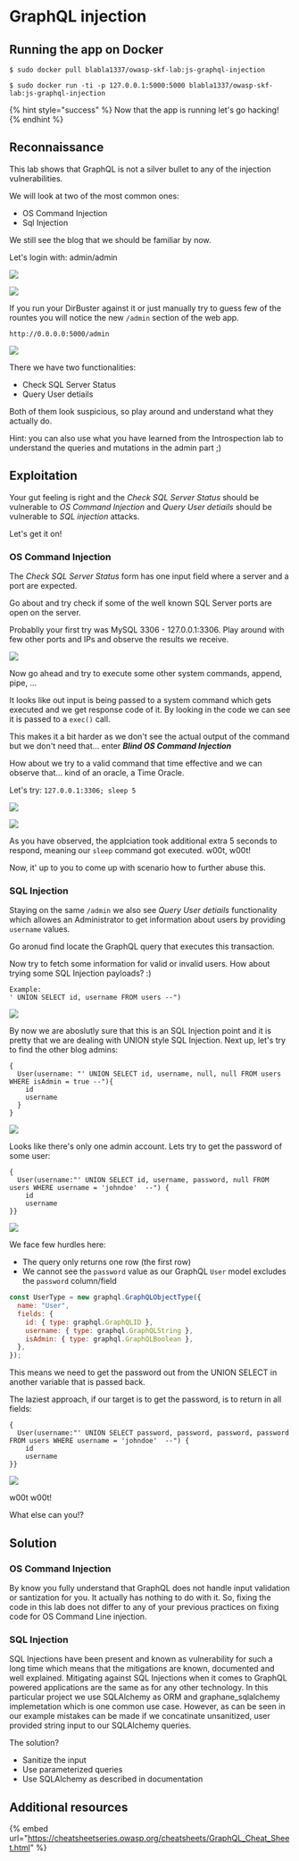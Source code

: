 # GraphQL injection

## Running the app on Docker

```
$ sudo docker pull blabla1337/owasp-skf-lab:js-graphql-injection
```

```
$ sudo docker run -ti -p 127.0.0.1:5000:5000 blabla1337/owasp-skf-lab:js-graphql-injection
```

{% hint style="success" %}
Now that the app is running let's go hacking!
{% endhint %}

## Reconnaissance

This lab shows that GraphQL is not a silver bullet to any of the injection vulnerabilities.

We will look at two of the most common ones:

- OS Command Injection
- Sql Injection

We still see the blog that we should be familiar by now.

Let's login with: admin/admin

![](../../.gitbook/assets/nodejs/Graphql-Injections/1.png)

![](../../.gitbook/assets/nodejs/Graphql-Injections/2.png)

If you run your DirBuster against it or just manually try to guess few of the rountes you will notice the new `/admin` section of the web app.

```
http://0.0.0.0:5000/admin
```

![](../../.gitbook/assets/nodejs/Graphql-Injections/3.png)

There we have two functionalities:

- Check SQL Server Status
- Query User detiails

Both of them look suspicious, so play around and understand what they actually do.

Hint: you can also use what you have learned from the Introspection lab to understand the queries and mutations in the admin part ;)

## Exploitation

Your gut feeling is right and the _Check SQL Server Status_ should be vulnerable to _OS Command Injection_ and _Query User detiails_ should be vulnerable to _SQL injection_ attacks.

Let's get it on!

### OS Command Injection

The _Check SQL Server Status_ form has one input field where a server and a port are expected.

Go about and try check if some of the well known SQL Server ports are open on the server.

Probablly your first try was MySQL 3306 - 127.0.0.1:3306. Play around with few other ports and IPs and observe the results we receive.

![](../../.gitbook/assets/nodejs/Graphql-Injections/4.png)

Now go ahead and try to execute some other system commands, append, pipe, ...

It looks like out input is being passed to a system command which gets executed and we get response code of it. By looking in the code we can see it is passed to a `exec()` call.

This makes it a bit harder as we don't see the actual output of the command but we don't need that... enter **_Blind OS Command Injection_**

How about we try to a valid command that time effective and we can observe that... kind of an oracle, a Time Oracle.

Let's try: `127.0.0.1:3306; sleep 5`

![](../../.gitbook/assets/nodejs/Graphql-Injections/5.png)

![](../../.gitbook/assets/nodejs/Graphql-Injections/6.png)

As you have observed, the applciation took additional extra 5 seconds to respond, meaning our `sleep` command got executed. w00t, w00t!

Now, it' up to you to come up with scenario how to further abuse this.

### SQL Injection

Staying on the same `/admin` we also see _Query User detiails_ functionality which allowes an Administrator to get information about users by providing `username` values.

Go aronud find locate the GraphQL query that executes this transaction.

Now try to fetch some information for valid or invalid users. How about trying some SQL Injection payloads? :)

```
Example:
' UNION SELECT id, username FROM users --")
```

![](../../.gitbook/assets/nodejs/Graphql-Injections/7.png)

By now we are aboslutly sure that this is an SQL Injection point and it is pretty that we are dealing with UNION style SQL Injection.
Next up, let's try to find the other blog admins:

```
{
  User(username: "' UNION SELECT id, username, null, null FROM users WHERE isAdmin = true --"){
    id
    username
  }
}
```

![](../../.gitbook/assets/nodejs/Graphql-Injections/8.png)

Looks like there's only one admin account. Lets try to get the password of some user:

```
{
  User(username:"' UNION SELECT id, username, password, null FROM users WHERE username = 'johndoe'  --") {
    id
    username
}}
```

![](../../.gitbook/assets/nodejs/Graphql-Injections/9.png)

We face few hurdles here:

- The query only returns one row (the first row)
- We cannot see the `password` value as our GraphQL `User` model excludes the `password` column/field

```javascript
const UserType = new graphql.GraphQLObjectType({
  name: "User",
  fields: {
    id: { type: graphql.GraphQLID },
    username: { type: graphql.GraphQLString },
    isAdmin: { type: graphql.GraphQLBoolean },
  },
});
```

This means we need to get the password out from the UNION SELECT in another variable that is passed back.

The laziest approach, if our target is to get the password, is to return in all fields:

```
{
  User(username:"' UNION SELECT password, password, password, password FROM users WHERE username = 'johndoe'  --") {
    id
    username
}}
```

![](../../.gitbook/assets/nodejs/Graphql-Injections/10.png)

w00t w00t!

What else can you!?

## Solution

### OS Command Injection

By know you fully understand that GraphQL does not handle input validation or santization for you. It actually has nothing to do with it. So, fixing the code in this lab does not differ to any of your previous practices on fixing code for OS Command Line injection.

### SQL Injection

SQL Injections have been present and known as vulnerability for such a long time which means that the mitigations are known, documented and well explained. Mitigating against SQL Injections when it comes to GraphQL powered applications are the same as for any other technology.
In this particular project we use SQLAlchemy as ORM and graphane_sqlalchemy implemetation which is one common use case. However, as can be seen in our example mistakes can be made if we concatinate unsanitized, user provided string input to our SQLAlchemy queries.

The solution?

- Sanitize the input
- Use parameterized queries
- Use SQLAlchemy as described in documentation

## Additional resources

{% embed url="https://cheatsheetseries.owasp.org/cheatsheets/GraphQL_Cheat_Sheet.html" %}
